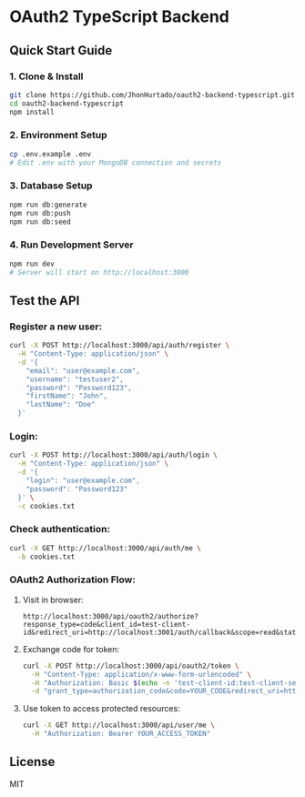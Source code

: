 # OAuth2 TypeScript Backend

## Quick Start Guide

### 1. Clone & Install
```bash
git clone https://github.com/JhonHurtado/oauth2-backend-typescript.git
cd oauth2-backend-typescript
npm install
```

### 2. Environment Setup
```bash
cp .env.example .env
# Edit .env with your MongoDB connection and secrets
```

### 3. Database Setup
```bash
npm run db:generate
npm run db:push
npm run db:seed
```

### 4. Run Development Server
```bash
npm run dev
# Server will start on http://localhost:3000
```

## Test the API

### Register a new user:
```bash
curl -X POST http://localhost:3000/api/auth/register \
  -H "Content-Type: application/json" \
  -d '{
    "email": "user@example.com",
    "username": "testuser2",
    "password": "Password123",
    "firstName": "John",
    "lastName": "Doe"
  }'
```

### Login:
```bash
curl -X POST http://localhost:3000/api/auth/login \
  -H "Content-Type: application/json" \
  -d '{
    "login": "user@example.com",
    "password": "Password123"
  }' \
  -c cookies.txt
```

### Check authentication:
```bash
curl -X GET http://localhost:3000/api/auth/me \
  -b cookies.txt
```

### OAuth2 Authorization Flow:
1. Visit in browser:
   ```
   http://localhost:3000/api/oauth2/authorize?response_type=code&client_id=test-client-id&redirect_uri=http://localhost:3001/auth/callback&scope=read&state=test123
   ```

2. Exchange code for token:
   ```bash
   curl -X POST http://localhost:3000/api/oauth2/token \
     -H "Content-Type: application/x-www-form-urlencoded" \
     -H "Authorization: Basic $(echo -n 'test-client-id:test-client-secret' | base64)" \
     -d "grant_type=authorization_code&code=YOUR_CODE&redirect_uri=http://localhost:3001/auth/callback"
   ```

3. Use token to access protected resources:
   ```bash
   curl -X GET http://localhost:3000/api/user/me \
     -H "Authorization: Bearer YOUR_ACCESS_TOKEN"
   ```

## License
MIT